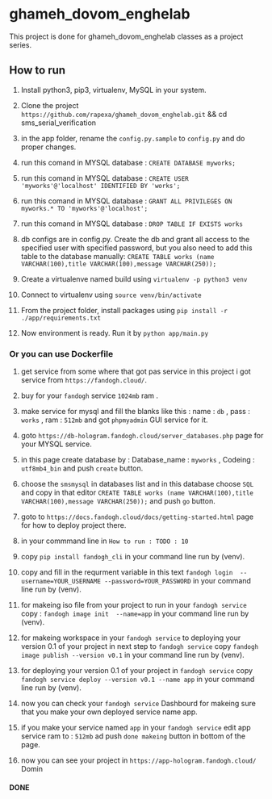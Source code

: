 # ghameh_dovom_enghelab

This project is done for ghameh_dovom_enghelab classes as a project series.

## How to run

1. Install python3, pip3, virtualenv, MySQL in your system.

2. Clone the project `https://github.com/rapexa/ghameh_dovom_enghelab.git` && cd sms_serial_verification

3. in the app folder, rename the `config.py.sample` to `config.py` and do proper changes.

4. run this comand in MYSQL database : `CREATE DATABASE myworks;`

5. run this comand in MYSQL database : `CREATE USER 'myworks'@'localhost' IDENTIFIED BY 'works';`

6. run this comand in MYSQL database : `GRANT ALL PRIVILEGES ON myworks.* TO 'myworks'@'localhost';`

7. run this comand in MYSQL database : `DROP TABLE IF EXISTS works`

8. db configs are in config.py. Create the db and grant all access to the specified user with specified password, but you also need to add this table to the database manually: `CREATE TABLE works (name VARCHAR(100),title VARCHAR(100),message VARCHAR(250));`

9. Create a virtualenve named build using `virtualenv -p python3 venv`

10. Connect to virtualenv using `source venv/bin/activate`

11. From the project folder, install packages using `pip install -r ./app/requirements.txt`

12. Now environment is ready. Run it by `python app/main.py`

### Or you can use Dockerfile

1. get service from some where that got pas service in this project i got service from `https://fandogh.cloud/`.

2. buy for your `fandogh` service `1024mb` ram .

3. make service for mysql and fill the blanks like this : name : `db` , pass : `works` , ram : `512mb` and got `phpmyadmin` GUI service for it.

4. goto `https://db-hologram.fandogh.cloud/server_databases.php` page for your MYSQL service.

5. in this page create database by : Database_name : `myworks` , Codeing : `utf8mb4_bin` and push `create` button.

6. choose the `smsmysql` in databases list and in this database choose `SQL` and copy in that editor `CREATE TABLE works (name VARCHAR(100),title VARCHAR(100),message VARCHAR(250));` and push `go` button.

7. goto to `https://docs.fandogh.cloud/docs/getting-started.html` page for how to deploy project there.

8. in your commmand line in `How to run : TODO : 10`

9. copy `pip install fandogh_cli` in your command line run by (venv).

10. copy and fill in the requrment variable in this text `fandogh login  --username=YOUR_USERNAME --password=YOUR_PASSWORD` in your command line run by (venv).

11. for makeing iso file from your project to run in your `fandogh service` copy : `fandogh image init  --name=app` in your command line run by (venv).

12. for makeing workspace in your `fandogh service` to deploying your version 0.1 of your project in next step to `fandogh service` copy `fandogh image publish --version v0.1` in your command line run by (venv).

13. for deploying your version 0.1 of your project in `fandogh service` copy `fandogh service deploy --version v0.1 --name app` in your command line run by (venv).

14. now you can check your `fandogh service` Dashbourd for makeing sure that you make your own deployed service name app.

15. if you make your service named `app` in your `fandogh service` edit app service ram to : `512mb` ad push `done makeing` button in bottom of the page.

16. now you can see your project in `https://app-hologram.fandogh.cloud/` Domin

#### DONE
